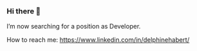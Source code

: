 ### Hi there 👋

I’m now searching for a position as Developer.

How to reach me: https://www.linkedin.com/in/delphinehabert/

